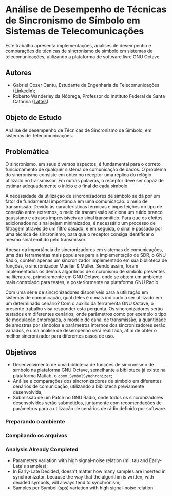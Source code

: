 # Análise de Desempenho de Técnicas de Sincronismo de Símbolo em Sistemas de Telecomunicações

Este trabalho apresenta implementações, análises de desempenho e comparações de técnicas de sincronismo de símbolo em sistemas de telecomunicações, utilizando a plataforma de software livre GNU Octave.

## Autores 
- Gabriel Cozer Cantu, Estudante de Engenharia de Telecomunicações ([Linkedin](https://www.linkedin.com/in/gabriel-cozer-cantu-04b1b413b/));
- Roberto Wanderley da Nóbrega, Professor do Instituto Federal de Santa Catarina ([Lattes](http://lattes.cnpq.br/0845572758065075)).

## Objeto de Estudo
Análise de desempenho de Técnicas de Sincronismo de Símbolo, em sistemas de Telecomunicações.

## Problemática
O sincronismo, em seus diversos aspectos, é fundamental para o correto funcionamento de qualquer sistema de comunicação de dados. O problema do sincronismo consiste em obter no receptor uma réplica do relógio utilizado no transmissor. Em outras palavras, o receptor deve ser capaz de estimar adequadamente o início e o final de cada símbolo.

A necessidade da utilização de sincronizadores de símbolo se dá por um fator de fundamental importância em uma comunicação: o meio de transmissão. Devido às caracteristicas térmicas e imperfeições do tipo de conexão entre extremos, o meio de transmissão adiciona um ruído branco gaussiano e atrasos imprevisíveis ao sinal transmitido. Para que os efeitos adicionados no sinal sejam minimizados, é necessário um processo de filtragem através de um filtro casado, e em seguida, o sinal é passado por uma técnica de sincronismo, para que o receptor consiga identificar o mesmo sinal emitido pelo transmissor. 

Apesar da importância de sincronizadores em sistemas de comunicações, uma das ferramentas mais populares para a implementação de SDR, o GNU Radio, contém apenas um sincronizador implementado em sua biblioteca de funções, o sincronizador Mueller & Muller. Sendo assim, foram implementados os demais algoritmos de sincronismo de símbolo presentes na literatura, primeiramente em GNU Octave, onde se obtem um ambiente mais controlado para testes, e posteriormente na plataforma GNU Radio.

Com uma série de sincronizadores disponíveis para a utilização em sistemas de comunicação, qual deles é o mais indicado a ser utilizado em um determinado cenário? Com o auxílio da ferramenta GNU Octave, o presente trabalho visa responder esta pergunta. Os sincronizadores serão testados em diferentes cenários, onde parâmetros como por exemplo o tipo de modulação empregada, o modelo de canal de transmissão, a quantidade de amostras por símbolos e parâmetros internos dos sincronizadores serão variados, e uma análise de desempenho será realizada, afim de obter o melhor sincronizador para diferentes casos de uso.

## Objetivos
- Desenvolvimento de uma biblioteca de funções de sincronismo de símbolo na plataforma GNU Octave, semelhante a biblioteca já existe na plataforma Matlab, o `comm.SymbolSynchronizer`; 
- Análise e comparações dos sincronizadores de símbolo em diferentes cenários de comunicação, utilizando a biblioteca previamente desenvolvida; 
- Submissão de um Patch no GNU Radio, onde todos os sincronizadores desenvolvidos serão submetidos, juntamente com recomendações de parâmetros para a utilização de cenários de rádio definido por software. 

### Preparando o ambiente

### Compilando os arquivos

### Analysis Already Completed
- Parameters variation with high signal-noise relation (mi, tau and Early-Late's samples);
- In Early-Late Decided, doesn't matter how many samples are inserted in synchronizator, because the way that the algorithm is written, with decided symbols, will always tend to synchronism;
- Samples per Symbol (sps) variation with high signal-noise relation.


